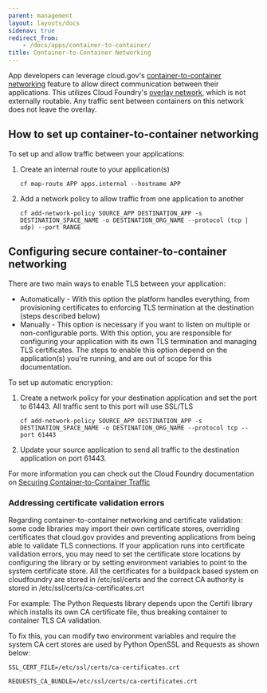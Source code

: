 ```yaml
---
parent: management
layout: layouts/docs
sidenav: true
redirect_from: 
    - /docs/apps/container-to-container/
title: Container-to-Container Networking
---
```


App developers can leverage cloud.gov's [container-to-container networking](https://docs.cloudfoundry.org/concepts/understand-cf-networking.html) feature to allow direct communication between their applications. This utilizes Cloud Foundry's [overlay network](https://docs.cloudfoundry.org/concepts/understand-cf-networking.html#overlay-network), which is not externally routable. Any traffic sent between containers on this network does not leave the overlay.

## How to set up container-to-container networking

To set up and allow traffic between your applications:

1. Create an internal route to your application(s)
   ```
   cf map-route APP apps.internal --hostname APP
   ```
2. Add a network policy to allow traffic from one application to another
   ```
   cf add-network-policy SOURCE_APP DESTINATION_APP -s DESTINATION_SPACE_NAME -o DESTINATION_ORG_NAME --protocol (tcp | udp) --port RANGE
   ```

## Configuring secure container-to-container networking

There are two main ways to enable TLS between your application: 
- Automatically - With this option the platform handles everything, from provisioning certificates to enforcing TLS termination at the destination (steps described below)
- Manually - This option is necessary if you want to listen on multiple or non-configurable ports. With this option, you are responsible for configuring your application with its own TLS termination and managing TLS certificates. The steps to enable this option depend on the application(s) you're running, and are out of scope for this documentation.

To set up automatic encryption:

1. Create a network policy for your destination application and set the port to 61443. All traffic sent to this port will use SSL/TLS
   ```
   cf add-network-policy SOURCE_APP DESTINATION_APP -s DESTINATION_SPACE_NAME -o DESTINATION_ORG_NAME --protocol tcp --port 61443
   ```
2. Update your source application to send all traffic to the destination application on port 61443.

For more information you can check out the Cloud Foundry documentation on [Securing Container-to-Container Traffic](https://docs.cloudfoundry.org/concepts/understand-cf-networking.html#securing-traffic)


### Addressing certificate validation errors

Regarding container-to-container networking and certificate validation: some code libraries may import their own certificate stores, overriding certificates that cloud.gov provides and preventing applications from being able to validate TLS connections. If your application runs into certificate validation errors, you may need to set the certificate store locations by configuring the library or by setting environment variables to point to the system certificate store. All the certificates for a buildpack based system on cloudfoundry are stored in /etc/ssl/certs and the correct CA authority is stored in /etc/ssl/certs/ca-certificates.crt

For example:
The Python Requests library depends upon the Certifi library which installs its own CA certificate file, thus breaking container to container TLS CA validation.

To fix this, you can modify two environment variables and require the system CA cert stores are used by Python OpenSSL and Requests as shown below:

```
SSL_CERT_FILE=/etc/ssl/certs/ca-certificates.crt
```

```
REQUESTS_CA_BUNDLE=/etc/ssl/certs/ca-certificates.crt
```
